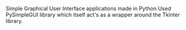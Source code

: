 Simple Graphical User Interface applications made in Python
Used PySimpleGUI library which itself act's as a wrapper around the Tkinter library.
